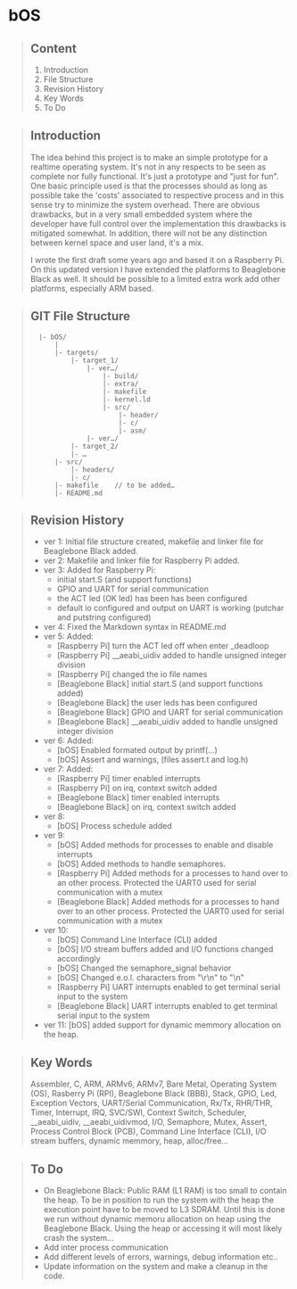 # bOS

> ## Content
>
> 1.	Introduction
> 2.	File Structure
> 3.	Revision History
> 4.	Key Words
> 5.	To Do


> ## Introduction
>
> The idea behind this project is to make an simple prototype for a realtime operating system. It's not in any respects to be seen as complete nor fully functional. It's just a prototype and "just for fun". One basic principle used is that the processes should as long as possible take the 'costs' associated to respective process and in this sense try to minimize the system overhead. There are obvious drawbacks, but in a very small embedded system where the developer have full control over the implementation this drawbacks is mitigated somewhat. In addition, there will not be any distinction between kernel space and user land, it's a mix.
> 
> I wrote the first draft some years ago and based it on a Raspberry Pi. On this updated version I have extended the platforms to Beaglebone Black as well. It should be possible to a limited extra work add other platforms, especially ARM based. 
>
>


> ## GIT File Structure
>
>		|- bOS/
>			|
>			|- targets/
>				|- target_1/
>					|- ver…/
>						|- build/
>						|- extra/
>						|- makefile
>						|- kernel.ld
>						|- src/
>							|- header/
>							|- c/
>							|- asm/
>					|- ver…/
>				|- target_2/
>				|- …
>			|- src/
>				|- headers/
>				|- c/
>			|- makefile    // to be added…
>			|- README.md
>		


> ## Revision History
> 
> - ver 1: Initial file structure created, makefile and linker file for Beaglebone Black added.
> - ver 2: Makefile and linker file for Raspberry Pi added.
> - ver 3: Added for Raspberry Pi:
>	- initial start.S (and support functions)
>	- GPIO and UART for serial communication
>	- the ACT led (OK led) has been has been configured
>	- default io configured and output on UART is working (putchar and putstring configured)
> - ver 4: Fixed the Markdown syntax in README.md
> - ver 5: Added:
>	- [Raspberry Pi] turn the ACT led off when enter _deadloop
>	- [Raspberry Pi] __aeabi_uidiv added to handle unsigned integer division
>	- [Raspberry Pi] changed the io file names
>	- [Beaglebone Black] initial start.S (and support functions added)
>	- [Beaglebone Black] the user leds has been configured
>	- [Beaglebone Black] GPIO and UART for serial communication
>	- [Beaglebone Black] __aeabi_uidiv added to handle unsigned integer division
> - ver 6: Added:
>	- [bOS] Enabled formated output by printf(...)
>	- [bOS] Assert and warnings, (files assert.t and log.h)
> - ver 7: Added:
> 	- [Raspberry Pi] timer enabled interrupts
> 	- [Raspberry Pi] on irq, context switch added
> 	- [Beaglebone Black] timer enabled interrupts
> 	- [Beaglebone Black] on irq, context switch added
> - ver 8:
> 	- [bOS] Process schedule added
> - ver 9:
>   - [bOS] Added methods for processes to enable and disable interrupts
>   - [bOS] Added methods to handle semaphores.
>   - [Raspberry Pi] Added methods for a processes to hand over to an other process. Protected the UART0 used for serial communication with a mutex
>   - [Beaglebone Black] Added methods for a processes to hand over to an other process. Protected the UART0 used for serial communication with a mutex
> - ver 10: 
> 	- [bOS] Command Line Interface (CLI) added
> 	- [bOS] I/O stream buffers added and I/O functions changed accordingly
> 	- [bOS] Changed the semaphore_signal behavior
> 	- [bOS] Changed e.o.l. characters from "\r\n" to "\n"
> 	- [Raspberry Pi] UART interrupts enabled to get terminal serial input to the system 
> 	- [Beaglebone Black] UART interrupts enabled to get terminal serial input to the system 
> - ver 11: [bOS] added support for dynamic memmory allocation on the heap. 


>## Key Words
> Assembler, C, ARM, ARMv6, ARMv7, Bare Metal, Operating System (OS), Rasberry Pi (RPI), Beaglebone Black (BBB), Stack, GPIO, Led, Exception Vectors, UART/Serial Communication, Rx/Tx, RHR/THR, Timer, Interrupt, IRQ, SVC/SWI, Context Switch, Scheduler, __aeabi_uidiv, __aeabi_uidivmod, I/O, Semaphore, Mutex, Assert, Process Control Block (PCB), Command Line Interface (CLI), I/O stream buffers, dynamic memmory, heap, alloc/free…

>## To Do
> - On Beaglebone Black: Public RAM (L1 RAM) is too small to contain the heap. To be in position to run the system with the heap the execution point have to be moved to L3 SDRAM. Until this is done we run without dynamic memoru allocation on heap using the Beaglebone Black. Using the heap or accessing it will most likely crash the system…
> - Add inter process communication
> - Add different levels of errors, warnings, debug information etc..
> - Update information on the system and make a cleanup in the code.


